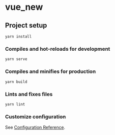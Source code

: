 # vue_new

## Project setup
```
yarn install
```

### Compiles and hot-reloads for development
``` 
yarn serve
```

### Compiles and minifies for production
```
yarn build
```

### Lints and fixes files
```
yarn lint 
```

### Customize configuration
See [Configuration Reference](https://cli.vuejs.org/config/).
